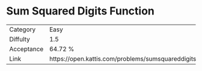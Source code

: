 # Sum Squared Digits Function

<table>
    <tr>
        <td>Category</td>
        <td>Easy</td>
    </tr>
    <tr>
        <td>Diffulty</td>
        <td>1.5</td>
    </tr>
    <tr>
        <td>Acceptance</td>
        <td>64.72 %</td>
    </tr>
    <tr>
        <td>Link</td>
        <td>https://open.kattis.com/problems/sumsquareddigits</td>
    </tr>
</table>